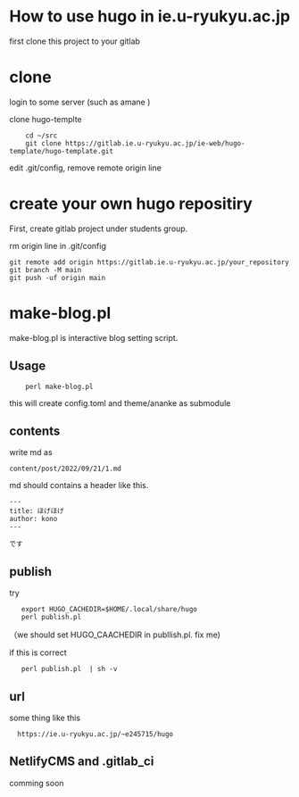 # How to use hugo  in ie.u-ryukyu.ac.jp

first clone this project to your gitlab

# clone

login to some server (such as amane )

clone hugo-templte

```
    cd ~/src
    git clone https://gitlab.ie.u-ryukyu.ac.jp/ie-web/hugo-template/hugo-template.git
```

edit .git/config, remove remote origin line

# create your own hugo repositiry

First, create gitlab project under students group.

rm origin line in .git/config

    git remote add origin https://gitlab.ie.u-ryukyu.ac.jp/your_repository
    git branch -M main
    git push -uf origin main


# make-blog.pl
make-blog.pl is interactive blog setting script.

## Usage
```
    perl make-blog.pl 
```

this will create config.toml and theme/ananke as submodule

## contents

write md as

    content/post/2022/09/21/1.md

md should contains a header like this.

```
---
title: ほげほげ
author: kono
---

です
```


## publish

try

```
   export HUGO_CACHEDIR=$HOME/.local/share/hugo
   perl publish.pl 
```

（we should set HUGO_CAACHEDIR in publlish.pl. fix me)

if this is correct

```
   perl publish.pl  | sh -v
```

## url

some thing like this

```
  https://ie.u-ryukyu.ac.jp/~e245715/hugo
```

## NetlifyCMS and .gitlab_ci

  comming soon




